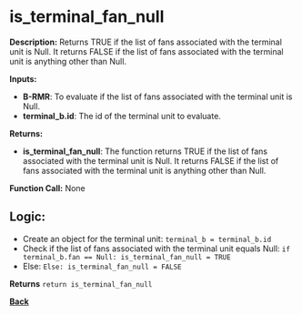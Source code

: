# is_terminal_fan_null   

**Description:** Returns TRUE if the list of fans associated with the terminal unit is Null. It returns FALSE if the list of fans associated with the terminal unit is anything other than Null.   

**Inputs:**  
- **B-RMR**: To evaluate if the list of fans associated with the terminal unit is Null.   
- **terminal_b.id**: The id of the terminal unit to evaluate.  

**Returns:**  
- **is_terminal_fan_null**: The function returns TRUE if the list of fans associated with the terminal unit is Null. It returns FALSE if the list of fans associated with the terminal unit is anything other than Null.    
 
**Function Call:** None  

## Logic: 
- Create an object for the terminal unit: `terminal_b = terminal_b.id`  
- Check if the list of fans associated with the terminal unit equals Null: `if terminal_b.fan == Null: is_terminal_fan_null = TRUE`
- Else: `Else: is_terminal_fan_null = FALSE`

**Returns** `return is_terminal_fan_null`  

**[Back](../_toc.md)**
